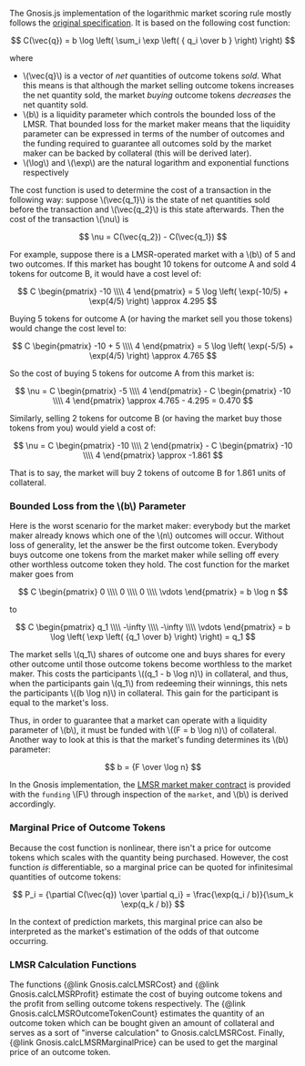 The Gnosis.js implementation of the logarithmic market scoring rule mostly follows the [original specification](http://mason.gmu.edu/~rhanson/mktscore.pdf). It is based on the following cost function:

$$ C(\vec{q}) = b \log \left( \sum_i \exp \left( { q_i \over b } \right) \right) $$

where

* \\(\vec{q}\\) is a vector of *net* quantities of outcome tokens *sold*. What this means is that although the market selling outcome tokens increases the net quantity sold, the market *buying* outcome tokens *decreases* the net quantity sold. 
* \\(b\\) is a liquidity parameter which controls the bounded loss of the LMSR. That bounded loss for the market maker means that the liquidity parameter can be expressed in terms of the number of outcomes and the funding required to guarantee all outcomes sold by the market maker can be backed by collateral (this will be derived later).
* \\(\log\\) and \\(\exp\\) are the natural logarithm and exponential functions respectively

The cost function is used to determine the cost of a transaction in the following way: suppose \\(\vec{q_1}\\) is the state of net quantities sold before the transaction and \\(\vec{q_2}\\) is this state afterwards. Then the cost of the transaction \\(\nu\\) is

$$ \nu = C(\vec{q_2}) - C(\vec{q_1}) $$

For example, suppose there is a LMSR-operated market with a \\(b\\) of 5 and two outcomes. If this market has bought 10 tokens for outcome A and sold 4 tokens for outcome B, it would have a cost level of:

$$ C \begin{pmatrix} -10 \\\\ 4 \end{pmatrix} = 5 \log \left( \exp(-10/5) + \exp(4/5) \right) \approx 4.295 $$

Buying 5 tokens for outcome A (or having the market sell you those tokens) would change the cost level to:

$$ C \begin{pmatrix} -10 + 5 \\\\ 4 \end{pmatrix} = 5 \log \left( \exp(-5/5) + \exp(4/5) \right) \approx 4.765 $$

So the cost of buying 5 tokens for outcome A from this market is:

$$ \nu = C \begin{pmatrix} -5 \\\\ 4 \end{pmatrix} - C \begin{pmatrix} -10 \\\\ 4 \end{pmatrix} \approx 4.765 - 4.295 = 0.470 $$

Similarly, selling 2 tokens for outcome B (or having the market buy those tokens from you) would yield a cost of:

$$ \nu = C \begin{pmatrix} -10 \\\\ 2 \end{pmatrix} - C \begin{pmatrix} -10 \\\\ 4 \end{pmatrix} \approx -1.861 $$

That is to say, the market will buy 2 tokens of outcome B for 1.861 units of collateral.

### Bounded Loss from the \\(b\\) Parameter

Here is the worst scenario for the market maker: everybody but the market maker already knows which one of the \\(n\\) outcomes will occur. Without loss of generality, let the answer be the first outcome token. Everybody buys outcome one tokens from the market maker while selling off every other worthless outcome token they hold. The cost function for the market maker goes from

$$ C \begin{pmatrix} 0 \\\\ 0 \\\\ 0 \\\\ \vdots \end{pmatrix} = b \log n $$

to

$$ C \begin{pmatrix} q_1 \\\\ -\infty \\\\ -\infty \\\\ \vdots \end{pmatrix} = b \log \left( \exp \left( {q_1 \over b} \right) \right) = q_1 $$

The market sells \\(q_1\\) shares of outcome one and buys shares for every other outcome until those outcome tokens become worthless to the market maker. This costs the participants \\((q_1 - b \log n)\\) in collateral, and thus, when the participants gain \\(q_1\\) from redeeming their winnings, this nets the participants \\((b \log n)\\) in collateral. This gain for the participant is equal to the market's loss.

Thus, in order to guarantee that a market can operate with a liquidity parameter of \\(b\\), it must be funded with \\((F = b \log n)\\) of collateral. Another way to look at this is that the market's funding determines its \\(b\\) parameter:

$$ b = {F \over \log n} $$

In the Gnosis implementation, the [LMSR market maker contract](https://gnosis.github.io/gnosis-contracts/docs/LMSRMarketMaker/) is provided with the `funding` \\(F\\) through inspection of the `market`, and \\(b\\) is derived accordingly.

### Marginal Price of Outcome Tokens

Because the cost function is nonlinear, there isn't a price for outcome tokens which scales with the quantity being purchased. However, the cost function *is* differentiable, so a marginal price can be quoted for infinitesimal quantities of outcome tokens:

$$ P_i = {\partial C(\vec{q}) \over \partial q_i} = \frac{\exp(q_i / b)}{\sum_k \exp(q_k / b)} $$

In the context of prediction markets, this marginal price can also be interpreted as the market's estimation of the odds of that outcome occurring.

### LMSR Calculation Functions

The functions {@link Gnosis.calcLMSRCost} and {@link Gnosis.calcLMSRProfit} estimate the cost of buying outcome tokens and the profit from selling outcome tokens respectively. The {@link Gnosis.calcLMSROutcomeTokenCount} estimates the quantity of an outcome token which can be bought given an amount of collateral and serves as a sort of "inverse calculation" to Gnosis.calcLMSRCost. Finally, {@link Gnosis.calcLMSRMarginalPrice} can be used to get the marginal price of an outcome token.

